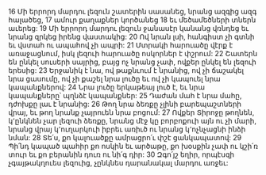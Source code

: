 16 Մի երրորդ մարդու լեզուն շատերին սասանեց, նրանց ազգից ազգ հալածեց,
17 ամուր քաղաքներ կործանեց
18 եւ մեծամեծների տներն աւերեց:
19 Մի երրորդ մարդու լեզուն ջանասէր կանանց վռնդեց եւ նրանց զրկեց իրենց վաստակից:
20 Ով նրան լսի, հանգիստ չի գտնի եւ վստահ ու ապահով չի ապրի:
21 Մտրակի հարուածը վէրք է առաջացնում, իսկ լեզուի հարուածը ոսկորներ է փշրում:
22 Շատերն են ընկել սուսերի սայրից, բայց ոչ նրանց չափ, ովքեր ընկել են լեզուի երեսից:
23 Երջանիկ է նա, ով թաքնւում է նրանից, ով չի ճաշակել նրա ցասումը, ով չի քաշել նրա լուծը եւ ով չի կապուել նրա կապանքներով:
24 Նրա լուծը երկաթեայ լուծ է, եւ նրա կապանքները՝ պղնձէ կապանքներ:
25 Դաժան մահ է նրա մահը, դժոխքը լաւ է նրանից:
26 Թող նրա ձեռքը չլինի բարեպաշտների վրայ, եւ թող նրանք չայրուեն նրա բոցում:
27 Ովքեր Տիրոջը թողնեն, կ՚ընկնեն չար լեզուի ձեռքը, նրանց մէջ կը բորբոքուի այն ու չի մարի, նրանց վրայ կ՚ուղարկուի իբրեւ առիւծ ու նրանց կ՚ոչնչացնի ինձի նման:
28 Տե՛ս, քո կալուածքը ամրացրո՛ւ փշէ ցանկապատով:
29 Պի՛նդ կապած պահիր քո ոսկին եւ արծաթը, քո խօսքին չափ ու կշի՛ռ տուր եւ քո բերանին դուռ ու նի՛գ դիր:
30 Զգո՛յշ եղիր, որպէսզի չգայթակղուես լեզուից, չընկնես դարանակալ մարդու առջեւ:
